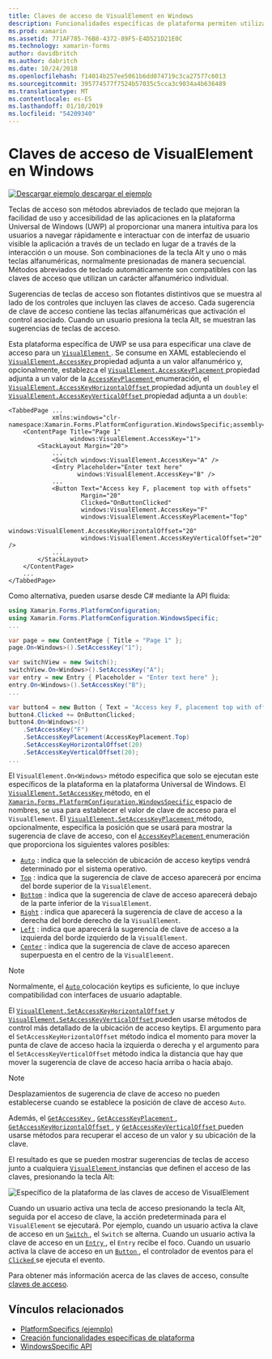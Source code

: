 ```yaml
---
title: Claves de acceso de VisualElement en Windows
description: Funcionalidades específicas de plataforma permiten utilizar la funcionalidad que solo está disponible en una plataforma concreta, sin necesidad de implementar los representadores personalizados o los efectos. En este artículo se explica cómo consumir el Windows específicos de la plataforma que especifica una clave de acceso para un VisualElement.
ms.prod: xamarin
ms.assetid: 771AF785-76B8-4372-89F5-E4D521D21E0C
ms.technology: xamarin-forms
author: davidbritch
ms.author: dabritch
ms.date: 10/24/2018
ms.openlocfilehash: f14014b257ee5061b6dd074719c3ca27577c6013
ms.sourcegitcommit: 395774577f7524b57035c5cca3c9034a4b636489
ms.translationtype: MT
ms.contentlocale: es-ES
ms.lasthandoff: 01/10/2019
ms.locfileid: "54209340"
---
```

# <a name="visualelement-access-keys-on-windows"></a>Claves de acceso de VisualElement en Windows

[![Descargar ejemplo](~/media/shared/download.png) descargar el ejemplo](https://developer.xamarin.com/samples/xamarin-forms/userinterface/platformspecifics/)

Teclas de acceso son métodos abreviados de teclado que mejoran la facilidad de uso y accesibilidad de las aplicaciones en la plataforma Universal de Windows (UWP) al proporcionar una manera intuitiva para los usuarios a navegar rápidamente e interactuar con de interfaz de usuario visible la aplicación a través de un teclado en lugar de a través de la interacción o un mouse. Son combinaciones de la tecla Alt y uno o más teclas alfanuméricas, normalmente presionadas de manera secuencial. Métodos abreviados de teclado automáticamente son compatibles con las claves de acceso que utilizan un carácter alfanumérico individual.

Sugerencias de teclas de acceso son flotantes distintivos que se muestra al lado de los controles que incluyen las claves de acceso. Cada sugerencia de clave de acceso contiene las teclas alfanuméricas que activación el control asociado. Cuando un usuario presiona la tecla Alt, se muestran las sugerencias de teclas de acceso.

Esta plataforma específica de UWP se usa para especificar una clave de acceso para un [ `VisualElement` ](xref:Xamarin.Forms.VisualElement). Se consume en XAML estableciendo el [ `VisualElement.AccessKey` ](xref:Xamarin.Forms.PlatformConfiguration.WindowsSpecific.VisualElement.AccessKeyProperty) propiedad adjunta a un valor alfanumérico y, opcionalmente, establezca el [ `VisualElement.AccessKeyPlacement` ](xref:Xamarin.Forms.PlatformConfiguration.WindowsSpecific.VisualElement.AccessKeyPlacementProperty) propiedad adjunta a un valor de la [ `AccessKeyPlacement` ](xref:Xamarin.Forms.AccessKeyPlacement) enumeración, el [ `VisualElement.AccessKeyHorizontalOffset` ](xref:Xamarin.Forms.PlatformConfiguration.WindowsSpecific.VisualElement.AccessKeyHorizontalOffsetProperty) propiedad adjunta un `double`y el [ `VisualElement.AccessKeyVerticalOffset` ](xref:Xamarin.Forms.PlatformConfiguration.WindowsSpecific.VisualElement.AccessKeyVerticalOffsetProperty) propiedad adjunta a un `double`:

```xaml
<TabbedPage ...
            xmlns:windows="clr-namespace:Xamarin.Forms.PlatformConfiguration.WindowsSpecific;assembly=Xamarin.Forms.Core">
    <ContentPage Title="Page 1"
                 windows:VisualElement.AccessKey="1">
        <StackLayout Margin="20">
            ...
            <Switch windows:VisualElement.AccessKey="A" />
            <Entry Placeholder="Enter text here"
                   windows:VisualElement.AccessKey="B" />
            ...
            <Button Text="Access key F, placement top with offsets"
                    Margin="20"
                    Clicked="OnButtonClicked"
                    windows:VisualElement.AccessKey="F"
                    windows:VisualElement.AccessKeyPlacement="Top"
                    windows:VisualElement.AccessKeyHorizontalOffset="20"
                    windows:VisualElement.AccessKeyVerticalOffset="20" />
            ...
        </StackLayout>
    </ContentPage>
    ...
</TabbedPage>
```

Como alternativa, pueden usarse desde C# mediante la API fluida:

```csharp
using Xamarin.Forms.PlatformConfiguration;
using Xamarin.Forms.PlatformConfiguration.WindowsSpecific;
...

var page = new ContentPage { Title = "Page 1" };
page.On<Windows>().SetAccessKey("1");

var switchView = new Switch();
switchView.On<Windows>().SetAccessKey("A");
var entry = new Entry { Placeholder = "Enter text here" };
entry.On<Windows>().SetAccessKey("B");
...

var button4 = new Button { Text = "Access key F, placement top with offsets", Margin = new Thickness(20) };
button4.Clicked += OnButtonClicked;
button4.On<Windows>()
    .SetAccessKey("F")
    .SetAccessKeyPlacement(AccessKeyPlacement.Top)
    .SetAccessKeyHorizontalOffset(20)
    .SetAccessKeyVerticalOffset(20);
...
```

El `VisualElement.On<Windows>` método especifica que solo se ejecutan este específicos de la plataforma en la plataforma Universal de Windows. El [ `VisualElement.SetAccessKey` ](xref:Xamarin.Forms.PlatformConfiguration.WindowsSpecific.VisualElement.SetAccessKey(Xamarin.Forms.IPlatformElementConfiguration{Xamarin.Forms.PlatformConfiguration.Windows,Xamarin.Forms.VisualElement},System.String)) método, en el [ `Xamarin.Forms.PlatformConfiguration.WindowsSpecific` ](xref:Xamarin.Forms.PlatformConfiguration.WindowsSpecific) espacio de nombres, se usa para establecer el valor de clave de acceso para el `VisualElement`. El [ `VisualElement.SetAccessKeyPlacement` ](xref:Xamarin.Forms.PlatformConfiguration.WindowsSpecific.VisualElement.SetAccessKeyPlacement(Xamarin.Forms.IPlatformElementConfiguration{Xamarin.Forms.PlatformConfiguration.Windows,Xamarin.Forms.VisualElement},Xamarin.Forms.AccessKeyPlacement)) método, opcionalmente, especifica la posición que se usará para mostrar la sugerencia de clave de acceso, con el [ `AccessKeyPlacement` ](xref:Xamarin.Forms.AccessKeyPlacement) enumeración que proporciona los siguientes valores posibles:

- [`Auto`](xref:Xamarin.Forms.AccessKeyPlacement.Auto) : indica que la selección de ubicación de acceso keytips vendrá determinado por el sistema operativo.
- [`Top`](xref:Xamarin.Forms.AccessKeyPlacement.Top) : indica que la sugerencia de clave de acceso aparecerá por encima del borde superior de la `VisualElement`.
- [`Bottom`](xref:Xamarin.Forms.AccessKeyPlacement.Bottom) : indica que la sugerencia de clave de acceso aparecerá debajo de la parte inferior de la `VisualElement`.
- [`Right`](xref:Xamarin.Forms.AccessKeyPlacement.Right) : indica que aparecerá la sugerencia de clave de acceso a la derecha del borde derecho de la `VisualElement`.
- [`Left`](xref:Xamarin.Forms.AccessKeyPlacement.Left) : indica que aparecerá la sugerencia de clave de acceso a la izquierda del borde izquierdo de la `VisualElement`.
- [`Center`](xref:Xamarin.Forms.AccessKeyPlacement.Center) : indica que la sugerencia de clave de acceso aparecen superpuesta en el centro de la `VisualElement`.

> [!NOTE]
> Normalmente, el [ `Auto` ](xref:Xamarin.Forms.AccessKeyPlacement.Auto) colocación keytips es suficiente, lo que incluye compatibilidad con interfaces de usuario adaptable.

El [ `VisualElement.SetAccessKeyHorizontalOffset` ](xref:Xamarin.Forms.PlatformConfiguration.WindowsSpecific.VisualElement.SetAccessKeyHorizontalOffset(Xamarin.Forms.IPlatformElementConfiguration{Xamarin.Forms.PlatformConfiguration.Windows,Xamarin.Forms.VisualElement},System.Double)) y [ `VisualElement.SetAccessKeyVerticalOffset` ](xref:Xamarin.Forms.PlatformConfiguration.WindowsSpecific.VisualElement.SetAccessKeyVerticalOffset(Xamarin.Forms.IPlatformElementConfiguration{Xamarin.Forms.PlatformConfiguration.Windows,Xamarin.Forms.VisualElement},System.Double)) pueden usarse métodos de control más detallado de la ubicación de acceso keytips. El argumento para el `SetAccessKeyHorizontalOffset` método indica el momento para mover la punta de clave de acceso hacia la izquierda o derecha y el argumento para el `SetAccessKeyVerticalOffset` método indica la distancia que hay que mover la sugerencia de clave de acceso hacia arriba o hacia abajo.

>[!NOTE]
> Desplazamientos de sugerencia de clave de acceso no pueden establecerse cuando se establece la posición de clave de acceso `Auto`.

Además, el [ `GetAccessKey` ](xref:Xamarin.Forms.PlatformConfiguration.WindowsSpecific.VisualElement.GetAccessKey(Xamarin.Forms.IPlatformElementConfiguration{Xamarin.Forms.PlatformConfiguration.Windows,Xamarin.Forms.VisualElement})), [ `GetAccessKeyPlacement` ](xref:Xamarin.Forms.PlatformConfiguration.WindowsSpecific.VisualElement.GetAccessKeyPlacement(Xamarin.Forms.IPlatformElementConfiguration{Xamarin.Forms.PlatformConfiguration.Windows,Xamarin.Forms.VisualElement})), [ `GetAccessKeyHorizontalOffset` ](xref:Xamarin.Forms.PlatformConfiguration.WindowsSpecific.VisualElement.GetAccessKeyHorizontalOffset(Xamarin.Forms.IPlatformElementConfiguration{Xamarin.Forms.PlatformConfiguration.Windows,Xamarin.Forms.VisualElement})), y [ `GetAccessKeyVerticalOffset` ](xref:Xamarin.Forms.PlatformConfiguration.WindowsSpecific.VisualElement.GetAccessKeyVerticalOffset(Xamarin.Forms.IPlatformElementConfiguration{Xamarin.Forms.PlatformConfiguration.Windows,Xamarin.Forms.VisualElement})) pueden usarse métodos para recuperar el acceso de un valor y su ubicación de la clave.

El resultado es que se pueden mostrar sugerencias de teclas de acceso junto a cualquiera [ `VisualElement` ](xref:Xamarin.Forms.VisualElement) instancias que definen el acceso de las claves, presionando la tecla Alt:

![Específico de la plataforma de las claves de acceso de VisualElement](visualelement-access-keys-images/visualelement-accesskeys.png "VisualElement acceso claves específicas de la plataforma")

Cuando un usuario activa una tecla de acceso presionando la tecla Alt, seguida por el acceso de clave, la acción predeterminada para el `VisualElement` se ejecutará. Por ejemplo, cuando un usuario activa la clave de acceso en un [ `Switch` ](xref:Xamarin.Forms.Switch), el `Switch` se alterna. Cuando un usuario activa la clave de acceso en un [ `Entry` ](xref:Xamarin.Forms.Entry), el `Entry` recibe el foco. Cuando un usuario activa la clave de acceso en un [ `Button` ](xref:Xamarin.Forms.Button), el controlador de eventos para el [ `Clicked` ](xref:Xamarin.Forms.Button.Clicked) se ejecuta el evento.

Para obtener más información acerca de las claves de acceso, consulte [claves de acceso](/windows/uwp/design/input/access-keys#key-tip-positioning).

## <a name="related-links"></a>Vínculos relacionados

- [PlatformSpecifics (ejemplo)](https://developer.xamarin.com/samples/xamarin-forms/userinterface/platformspecifics/)
- [Creación funcionalidades específicas de plataforma](~/xamarin-forms/platform/platform-specifics/index.md#creating-platform-specifics)
- [WindowsSpecific API](xref:Xamarin.Forms.PlatformConfiguration.WindowsSpecific)
